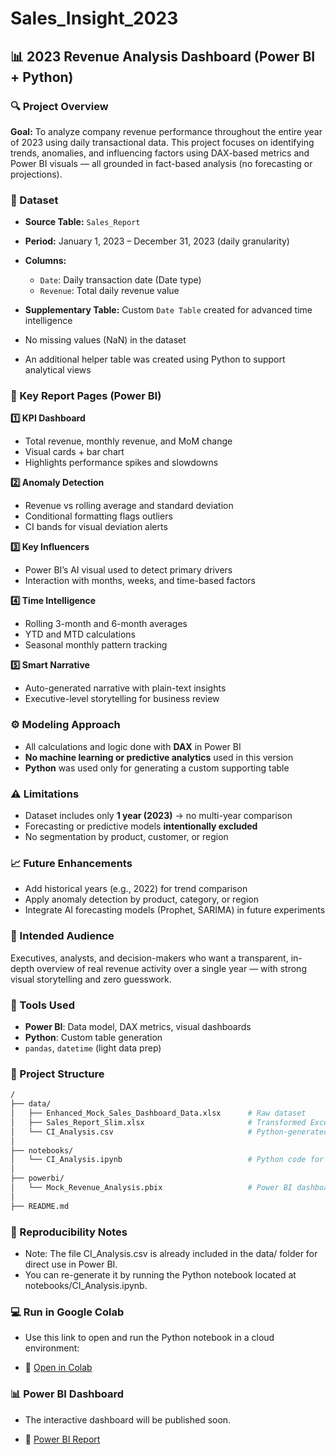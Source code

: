 # Sales\_Insight\_2023

## 📊 2023 Revenue Analysis Dashboard (Power BI + Python)

### 🔍 Project Overview

**Goal:**
To analyze company revenue performance throughout the entire year of 2023 using daily transactional data. This project focuses on identifying trends, anomalies, and influencing factors using DAX-based metrics and Power BI visuals — all grounded in fact-based analysis (no forecasting or projections).

### 📁 Dataset

* **Source Table:** `Sales_Report`
* **Period:** January 1, 2023 – December 31, 2023 (daily granularity)
* **Columns:**

  * `Date`: Daily transaction date (Date type)
  * `Revenue`: Total daily revenue value
* **Supplementary Table:** Custom `Date Table` created for advanced time intelligence
* No missing values (NaN) in the dataset
* An additional helper table was created using Python to support analytical views

### 📌 Key Report Pages (Power BI)

**1️⃣ KPI Dashboard**

* Total revenue, monthly revenue, and MoM change
* Visual cards + bar chart
* Highlights performance spikes and slowdowns

**2️⃣ Anomaly Detection**

* Revenue vs rolling average and standard deviation
* Conditional formatting flags outliers
* CI bands for visual deviation alerts

**3️⃣ Key Influencers**

* Power BI’s AI visual used to detect primary drivers
* Interaction with months, weeks, and time-based factors

**4️⃣ Time Intelligence**

* Rolling 3-month and 6-month averages
* YTD and MTD calculations
* Seasonal monthly pattern tracking

**5️⃣ Smart Narrative**

* Auto-generated narrative with plain-text insights
* Executive-level storytelling for business review

### ⚙️ Modeling Approach

* All calculations and logic done with **DAX** in Power BI
* **No machine learning or predictive analytics** used in this version
* **Python** was used only for generating a custom supporting table

### ⚠️ Limitations

* Dataset includes only **1 year (2023)** → no multi-year comparison
* Forecasting or predictive models **intentionally excluded**
* No segmentation by product, customer, or region

### 📈 Future Enhancements

* Add historical years (e.g., 2022) for trend comparison
* Apply anomaly detection by product, category, or region
* Integrate AI forecasting models (Prophet, SARIMA) in future experiments

### 👥 Intended Audience

Executives, analysts, and decision-makers who want a transparent, in-depth overview of real revenue activity over a single year — with strong visual storytelling and zero guesswork.

### 🧩 Tools Used

* **Power BI**: Data model, DAX metrics, visual dashboards
* **Python**: Custom table generation
* `pandas`, `datetime` (light data prep)

### 📁 Project Structure

```bash
/
├── data/
│   ├── Enhanced_Mock_Sales_Dashboard_Data.xlsx      # Raw dataset
│   ├── Sales_Report_Slim.xlsx                       # Transformed Excel dataset
│   └── CI_Analysis.csv                              # Python-generated output
│
├── notebooks/
│   └── CI_Analysis.ipynb                            # Python code for CI analysis
│
├── powerbi/
│   └── Mock_Revenue_Analysis.pbix                   # Power BI dashboard file
│
├── README.md
```

### 🔁 Reproducibility Notes
* Note: The file CI_Analysis.csv is already included in the data/ folder for direct use in Power BI.
* You can re-generate it by running the Python notebook located at notebooks/CI_Analysis.ipynb.

### 💻 Run in Google Colab
* Use this link to open and run the Python notebook in a cloud environment:

* 🔗 [Open in Colab](https://colab.research.google.com/drive/18TdahMbAtTh89zM0FduGzOra22I9xBUH?authuser=1#scrollTo=f071f99b-1d79-48f1-ac6a-3f46304562c2)

### 📊 Power BI Dashboard
* The interactive dashboard will be published soon.

* 🔗 [Power BI Report](https://app.powerbi.com/reportEmbed?reportId=5090ed50-4cdc-4256-b986-c72e484c007a&autoAuth=true&ctid=41927f42-465c-41f9-bc00-5115c3d35174)

